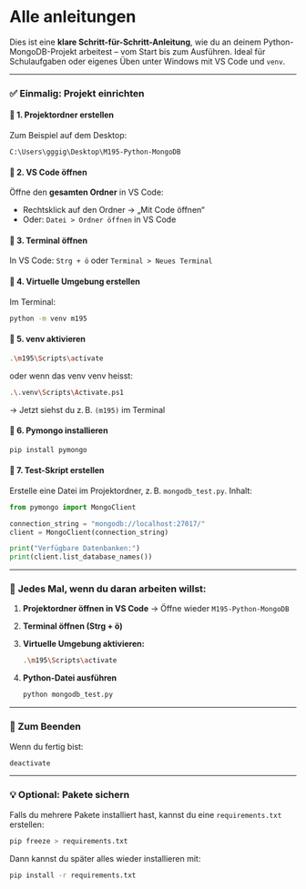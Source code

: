 # Alle anleitungen

Dies ist eine **klare Schritt-für-Schritt-Anleitung**, wie du an deinem Python-MongoDB-Projekt arbeitest – vom Start bis zum Ausführen. Ideal für Schulaufgaben oder eigenes Üben unter Windows mit VS Code und `venv`.

---

### ✅ **Einmalig: Projekt einrichten**

#### 🔹 1. **Projektordner erstellen**

Zum Beispiel auf dem Desktop:

```plaintext
C:\Users\gggig\Desktop\M195-Python-MongoDB
```

#### 🔹 2. **VS Code öffnen**

Öffne den **gesamten Ordner** in VS Code:

* Rechtsklick auf den Ordner → „Mit Code öffnen“
* Oder: `Datei > Ordner öffnen` in VS Code

#### 🔹 3. **Terminal öffnen**

In VS Code: `Strg + ö` oder `Terminal > Neues Terminal`

#### 🔹 4. **Virtuelle Umgebung erstellen**

Im Terminal:

```bash
python -m venv m195
```

#### 🔹 5. **venv aktivieren**

```bash
.\m195\Scripts\activate
```
oder wenn das venv venv heisst:

```bash
.\.venv\Scripts\Activate.ps1
```

→ Jetzt siehst du z. B. `(m195)` im Terminal

#### 🔹 6. **Pymongo installieren**

```bash
pip install pymongo
```

#### 🔹 7. **Test-Skript erstellen**

Erstelle eine Datei im Projektordner, z. B. `mongodb_test.py`. Inhalt:

```python
from pymongo import MongoClient

connection_string = "mongodb://localhost:27017/"
client = MongoClient(connection_string)

print("Verfügbare Datenbanken:")
print(client.list_database_names())
```

---

### 🔁 **Jedes Mal, wenn du daran arbeiten willst:**

1. **Projektordner öffnen in VS Code**
   → Öffne wieder `M195-Python-MongoDB`

2. **Terminal öffnen (Strg + ö)**

3. **Virtuelle Umgebung aktivieren:**

   ```bash
   .\m195\Scripts\activate
   ```

4. **Python-Datei ausführen**

   ```bash
   python mongodb_test.py
   ```

---

### 🧼 Zum Beenden

Wenn du fertig bist:

```bash
deactivate
```

---

### 💡 Optional: Pakete sichern

Falls du mehrere Pakete installiert hast, kannst du eine `requirements.txt` erstellen:

```bash
pip freeze > requirements.txt
```

Dann kannst du später alles wieder installieren mit:

```bash
pip install -r requirements.txt
```
